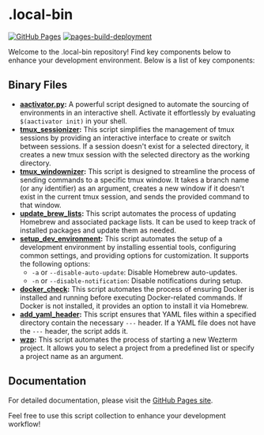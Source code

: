 # .local-bin

[![GitHub Pages](https://img.shields.io/badge/GitHub_Pages-Documentation-blue?logo=github)](https://jfraeys.github.io/.local-bin/)
[![pages-build-deployment](https://github.com/jfraeys/.local-bin/actions/workflows/pages/pages-build-deployment/badge.svg?branch=main)](https://github.com/jfraeys/.local-bin/actions/workflows/pages/pages-build-deployment)

Welcome to the .local-bin repository! Find key components below to enhance your development environment. Below is a list of key components:

## Binary Files

- **[aactivator.py](scripts/aactivator.py):** A powerful script designed to automate the sourcing of environments in an interactive shell. Activate it effortlessly by evaluating `$(aactivator init)` in your shell.
- **[tmux_sessionizer](scripts/tmux_sessionizer):** This script simplifies the management of tmux sessions by providing an interactive interface to create or switch between sessions. If a session doesn't exist for a selected directory, it creates a new tmux session with the selected directory as the working directory.
- **[tmux_windownizer](scripts/tmux_windownizer):** This script is designed to streamline the process of sending commands to a specific tmux window. It takes a branch name (or any identifier) as an argument, creates a new window if it doesn't exist in the current tmux session, and sends the provided command to that window.
- **[update_brew_lists](scripts/update_brew_lists):** This script automates the process of updating Homebrew and associated package lists. It can be used to keep track of installed packages and update them as needed.
- **[setup_dev_environment](scripts/setup_dev_env):** This script automates the setup of a development environment by installing essential tools, configuring common settings, and providing options for customization. It supports the following options:
  - `-a` or `--disable-auto-update`: Disable Homebrew auto-updates.
  - `-n` or `--disable-notification`: Disable notifications during setup.
- **[docker_check](scripts/docker_check):** This script automates the process of ensuring Docker is installed and running before executing Docker-related commands. If Docker is not installed, it provides an option to install it via Homebrew.
- **[add_yaml_header](scripts/add_yaml_header):** This script ensures that YAML files within a specified directory contain the necessary `---` header. If a YAML file does not have the `---` header, the script adds it.
- **[wzp](scripts/wzp):** This script automates the process of starting a new Wezterm project. It allows you to select a project from a predefined list or specify a project name as an argument.

## Documentation

For detailed documentation, please visit the [GitHub Pages site](https://jfraeys.github.io/.local-bin/).

Feel free to use this script collection to enhance your development workflow!

